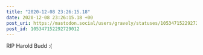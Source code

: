 ```yaml
---
title: "2020-12-08 23:26:15.18"
date: 2020-12-08 23:26:15.18 +00
post_uri: https://mastodon.social/users/gravely/statuses/105347152292729012
post_id: 105347152292729012
---
```

RIP Harold Budd :(


